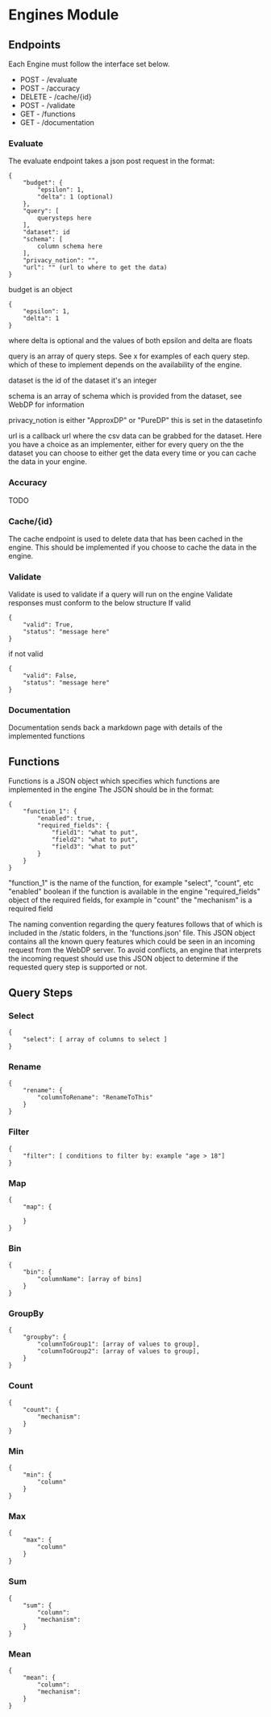 # Engines Module

## Endpoints
Each Engine must follow the interface set below.
- POST   - /evaluate
- POST   - /accuracy
- DELETE - /cache/{id}
- POST   - /validate
- GET    - /functions
- GET    - /documentation

### Evaluate
The evaluate endpoint takes a json post request in the format: 
```
{
    "budget": {
        "epsilon": 1,
        "delta": 1 (optional)
    },
    "query": [
        querysteps here
    ],
    "dataset": id
    "schema": [
        column schema here
    ],
    "privacy_notion": "",
    "url": "" (url to where to get the data)
}
```

budget is an object
```
{
    "epsilon": 1,
    "delta": 1
}
```
where delta is optional and the values of both epsilon and delta are floats

query is an array of query steps. See x for examples of each query step. which of these to implement depends on the availability of the engine.

dataset is the id of the dataset it's an integer

schema is an array of schema which is provided from the dataset, see WebDP for information

privacy_notion is either "ApproxDP" or "PureDP" this is set in the datasetinfo

url is a callback url where the csv data can be grabbed for the dataset. Here you have a choice as an implementer, either for every query on the the dataset you can choose to either get the data every time or you can cache the data in your engine.


### Accuracy
TODO

### Cache/{id}
The cache endpoint is used to delete data that has been cached in the engine. This should be implemented if you choose to cache the data in the engine.

### Validate
Validate is used to validate if a query will run on the engine
Validate responses must conform to the below structure
If valid
```
{
    "valid": True,
    "status": "message here"
}
```
if not valid
```
{
    "valid": False,
    "status": "message here"
}
```

### Documentation
Documentation sends back a markdown page with details of the implemented functions

## Functions
Functions is a JSON object which specifies which functions are implemented in the engine
The JSON should be in the format:
```
{
    "function_1": {
        "enabled": true,
        "required_fields": {
            "field1": "what to put",
            "field2": "what to put",
            "field3": "what to put"
        }
    }
}
```

"function_1" is the name of the function, for example "select", "count", etc
"enabled" boolean if the function is available in the engine
"required_fields" object of the required fields, for example in "count" the "mechanism" is a required field  

The naming convention regarding the query features follows that of which is included in the /static folders, in the 'functions.json' file. This JSON object contains all the known query features which could be seen in an incoming request from the WebDP server. To avoid conflicts, an engine that interprets the incoming request should use this JSON object to determine if the requested query step is supported or not.

## Query Steps
### Select
```
{
    "select": [ array of columns to select ]
}
```
### Rename
```
{
    "rename": {
        "columnToRename": "RenameToThis"
    }
}
```

### Filter
```
{
    "filter": [ conditions to filter by: example "age > 18"]
}
```
### Map
```
{
    "map": {
        
    }
}
```
### Bin
```
{
    "bin": {
        "columnName": [array of bins]
    }
}
```
### GroupBy
```
{
    "groupby": {
        "columnToGroup1": [array of values to group],
        "columnToGroup2": [array of values to group],
    }
}
```
### Count
```
{
    "count": {
        "mechanism": 
    }
}
```
### Min
```
{
    "min": {
        "column"
    }
}
```
### Max
```
{
    "max": {
        "column"
    }
}
```
### Sum
```
{
    "sum": {
        "column":
        "mechanism":
    }
}
```
### Mean
```
{
    "mean": {
        "column":
        "mechanism":
    }
}
```